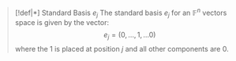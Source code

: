 >[!def|*] Standard Basis $e_j$
>The standard basis $e_j$ for an $\mathbb{F}^n$ vectors space is given by the vector: $$e_j = (0, \dots,1, \dots0)$$where the $1$ is placed at position $j$ and all other components are $0$.



